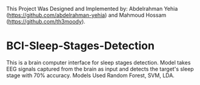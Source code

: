 
 
This Project Was Designed and Implemented by:
Abdelrahman Yehia (https://github.com/abdelrahman-yehia) and Mahmoud Hossam (https://github.com/th3moody).

# BCI-Sleep-Stages-Detection
This is a brain computer interface for sleep stages detection. Model takes EEG signals captured from the brain as input and detects the target's sleep stage with 70% accuracy.
Models Used
Random Forest, SVM, LDA.
